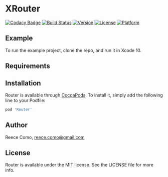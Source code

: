 # XRouter

[![Codacy Badge](https://api.codacy.com/project/badge/Grade/d0ef88b70fc843adb2944ce0d956269d)](https://app.codacy.com/app/reececomo/XRouter?utm_source=github.com&utm_medium=referral&utm_content=reececomo/XRouter&utm_campaign=Badge_Grade_Dashboard)
[![Build Status](https://travis-ci.org/reececomo/XRouter.svg?branch=master)](https://travis-ci.org/reececomo/XRouter)
[![Version](https://img.shields.io/cocoapods/v/Router.svg?style=flat)](https://cocoapods.org/pods/XRouter)
[![License](https://img.shields.io/cocoapods/l/Router.svg?style=flat)](https://cocoapods.org/pods/XRouter)
[![Platform](https://img.shields.io/cocoapods/p/Router.svg?style=flat)](https://cocoapods.org/pods/XRouter)

## Example

To run the example project, clone the repo, and run it in Xcode 10.

## Requirements

## Installation

Router is available through [CocoaPods](https://cocoapods.org). To install
it, simply add the following line to your Podfile:

```ruby
pod 'Router'
```

## Author

Reece Como, reece.como@gmail.com

## License

Router is available under the MIT license. See the LICENSE file for more info.
